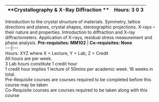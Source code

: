 **Crystallography & X-Ray Diffraction ** | **Hours: 3 0 3**  
---|---  
Introduction to the crystal structure of materials. Symmetry, lattice directions and planes, crystal shapes, stereographic projections. X-rays – their nature and properties. Introduction to diffraction and X-ray diffractometers. Application of X-rays, residual stress measurement and phase analysis.
**Pre-requisites: MM102** | **Co-requisites: None**  
---|---  
Hours: XYZ where X = Lecture, Y = Lab, Z = Credit  
All hours are per week.  
3 Lab hours constitute 1 credit hour  
1 credit hour implies 1 lecture of 50mins per academic week. 16 weeks in total.  
Pre-Requisite courses are courses required to be completed before this course may be taken  
Co-Requisite courses are courses required to be taken along with this course
